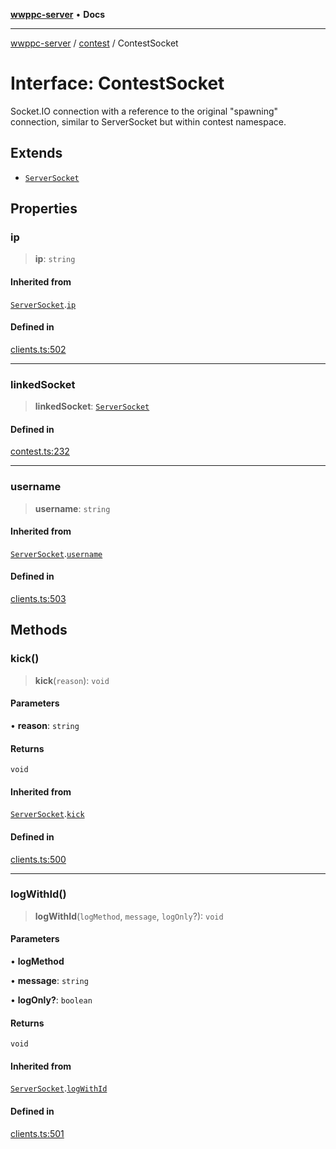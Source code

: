 [**wwppc-server**](../../README.md) • **Docs**

***

[wwppc-server](../../modules.md) / [contest](../README.md) / ContestSocket

# Interface: ContestSocket

Socket.IO connection with a reference to the original "spawning" connection, similar to ServerSocket but within contest namespace.

## Extends

- [`ServerSocket`](../../clients/interfaces/ServerSocket.md)

## Properties

### ip

> **ip**: `string`

#### Inherited from

[`ServerSocket`](../../clients/interfaces/ServerSocket.md).[`ip`](../../clients/interfaces/ServerSocket.md#ip)

#### Defined in

[clients.ts:502](https://github.com/WWPPC/WWPPC-server/blob/64a61903b5a0f4aa306afe641a1ba5b173736b1a/src/clients.ts#L502)

***

### linkedSocket

> **linkedSocket**: [`ServerSocket`](../../clients/interfaces/ServerSocket.md)

#### Defined in

[contest.ts:232](https://github.com/WWPPC/WWPPC-server/blob/64a61903b5a0f4aa306afe641a1ba5b173736b1a/src/contest.ts#L232)

***

### username

> **username**: `string`

#### Inherited from

[`ServerSocket`](../../clients/interfaces/ServerSocket.md).[`username`](../../clients/interfaces/ServerSocket.md#username)

#### Defined in

[clients.ts:503](https://github.com/WWPPC/WWPPC-server/blob/64a61903b5a0f4aa306afe641a1ba5b173736b1a/src/clients.ts#L503)

## Methods

### kick()

> **kick**(`reason`): `void`

#### Parameters

• **reason**: `string`

#### Returns

`void`

#### Inherited from

[`ServerSocket`](../../clients/interfaces/ServerSocket.md).[`kick`](../../clients/interfaces/ServerSocket.md#kick)

#### Defined in

[clients.ts:500](https://github.com/WWPPC/WWPPC-server/blob/64a61903b5a0f4aa306afe641a1ba5b173736b1a/src/clients.ts#L500)

***

### logWithId()

> **logWithId**(`logMethod`, `message`, `logOnly`?): `void`

#### Parameters

• **logMethod**

• **message**: `string`

• **logOnly?**: `boolean`

#### Returns

`void`

#### Inherited from

[`ServerSocket`](../../clients/interfaces/ServerSocket.md).[`logWithId`](../../clients/interfaces/ServerSocket.md#logwithid)

#### Defined in

[clients.ts:501](https://github.com/WWPPC/WWPPC-server/blob/64a61903b5a0f4aa306afe641a1ba5b173736b1a/src/clients.ts#L501)
